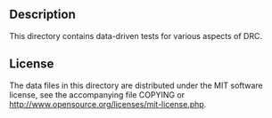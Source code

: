 Description
------------

This directory contains data-driven tests for various aspects of DRC.

License
--------

The data files in this directory are distributed under the MIT software
license, see the accompanying file COPYING or
http://www.opensource.org/licenses/mit-license.php.

